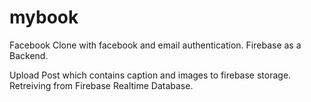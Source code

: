 # mybook
Facebook Clone with facebook and email authentication. Firebase as a Backend.

Upload Post which contains caption and images to firebase storage. Retreiving from Firebase Realtime Database.

